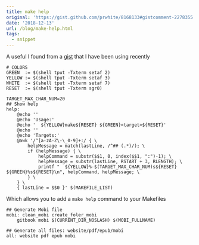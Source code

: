 ```yaml
---
title: make help
original: 'https://gist.github.com/prwhite/8168133#gistcomment-2278355'
date: '2018-12-13'
url: /blog/make-help.html
tags:
  - snippet
---
```


A useful I found from a [gist]({{page.original}}) that I have been using recently

```make
# COLORS
GREEN  := $(shell tput -Txterm setaf 2)
YELLOW := $(shell tput -Txterm setaf 3)
WHITE  := $(shell tput -Txterm setaf 7)
RESET  := $(shell tput -Txterm sgr0)

TARGET_MAX_CHAR_NUM=20
## Show help
help:
    @echo ''
    @echo 'Usage:'
    @echo '  ${YELLOW}make${RESET} ${GREEN}<target>${RESET}'
    @echo ''
    @echo 'Targets:'
    @awk '/^[a-zA-Z\-\_0-9]+:/ { \
        helpMessage = match(lastLine, /^## (.*)/); \
        if (helpMessage) { \
            helpCommand = substr($$1, 0, index($$1, ":")-1); \
            helpMessage = substr(lastLine, RSTART + 3, RLENGTH); \
            printf "  ${YELLOW}%-$(TARGET_MAX_CHAR_NUM)s${RESET} ${GREEN}%s${RESET}\n", helpCommand, helpMessage; \
        } \
    } \
    { lastLine = $$0 }' $(MAKEFILE_LIST)
```

Which allows you to add a `make help` command to your Makefiles

```make
## Generate Mobi file
mobi: clean_mobi create_foler_mobi
    gitbook mobi $(CURRENT_DIR_NOSLASH) $(MOBI_FULLNAME)

## Generate all files: website/pdf/epub/mobi
all: website pdf epub mobi
```
